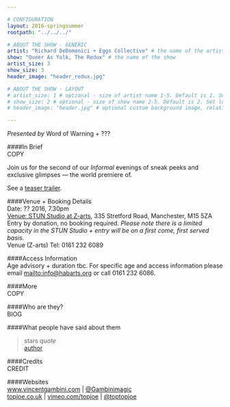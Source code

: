 ```yaml
---

# CONFIGURATION
layout: 2016-springsummer
rootpath: "../../../"

# ABOUT THE SHOW - GENERIC
artist: "Richard DeDomenici + Eggs Collective" # the name of the artist or company
show: "Queer As Yolk, The Redux" # the name of the show
artist_size: 3
show_size: 3
header_image: "header_redux.jpg"

# ABOUT THE SHOW - LAYOUT
# artist_size: 1 # optional - size of artist name 1-5. Default is 1. Set longer names to lower values
# show_size: 2 # optional - size of show name 2-5. Default is 2. Set longer names to lower values
# header_image: "header.jpg" # optional custom background image, relative to current page

---
```

*Presented by* Word of Warning + ???      
           
####In Brief     
COPY          
         
Join us for the second of our *Informal* evenings of sneak peeks and exclusive glimpses — the world premiere of.        
         
See a <a href="http://" target="_blank">teaser trailer</a>.          
              
####Venue + Booking Details       
Date: ?? 2016, 7.30pm              
<a href="http://www.z-arts.org/about-us/getting-here" target="_blank">Venue: STUN Studio at Z-arts</a>, 335 Stretford Road, Manchester, M15 5ZA          
Entry by donation, no booking required. *Please note there is a limited capacity in the STUN Studio + entry will be on a first come, first served basis.*        
Venue (Z-arts) Tel: 0161 232 6089             
              
####Access Information      
Age advisory + duration tbc. For specific age and access information please email <mailto:info@habarts.org> or call 0161 232 6086.    
      
####More        
COPY         
         
####Who are they?    
BIOG             
         
####What people have said about them        
>stars *quote*<br><a href="http://" target="_blank">author</a>         
         
####Credits         
CREDIT
          
####Websites    
<a href="http://www.vincentgambini.com" target="_blank">www.vincentgambini.com</a> | <a href="http://twitter.com/Gambinimagic" target="_blank">@Gambinimagic</a><br><a href="http://topjoe.co.uk" target="_blank">topjoe.co.uk</a> | <a href="http://vimeo.com/topjoe" target="_blank">vimeo.com/topjoe</a> | <a href="http://twitter.com/toptopjoe" target="_blank">@toptopjoe</a>
